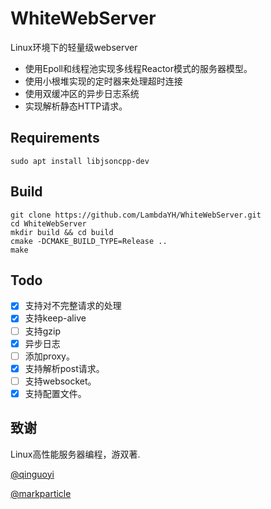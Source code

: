 # WhiteWebServer
Linux环境下的轻量级webserver

* 使用Epoll和线程池实现多线程Reactor模式的服务器模型。
* 使用小根堆实现的定时器来处理超时连接
* 使用双缓冲区的异步日志系统
* 实现解析静态HTTP请求。

## Requirements
```
sudo apt install libjsoncpp-dev
```

## Build
```
git clone https://github.com/LambdaYH/WhiteWebServer.git
cd WhiteWebServer
mkdir build && cd build
cmake -DCMAKE_BUILD_TYPE=Release ..
make
```

## Todo
- [x] 支持对不完整请求的处理
- [x] 支持keep-alive
- [ ] 支持gzip
- [x] 异步日志
- [ ] 添加proxy。
- [x] 支持解析post请求。
- [ ] 支持websocket。
- [x] 支持配置文件。

## 致谢
Linux高性能服务器编程，游双著.

[@qinguoyi](https://github.com/qinguoyi/TinyWebServer)

[@markparticle](https://github.com/markparticle/WebServer)